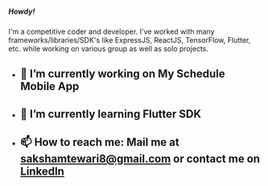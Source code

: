 ##### Howdy!
I'm a competitive coder and developer. I've worked with many frameworks/libraries/SDK's like ExpressJS, ReactJS, TensorFlow, Flutter, etc. while working on various group as well as solo projects.
* ## 🔭 I’m currently working on My Schedule Mobile App
* ## 🌱 I’m currently learning Flutter SDK
* ## 📫 How to reach me: Mail me at sakshamtewari8@gmail.com or contact me on [LinkedIn](https://www.linkedin.com/in/saksham-tewari-62ba6a152/)
<!--
**FullMetal1331/FullMetal1331** is a ✨ _special_ ✨ repository because its `README.md` (this file) appears on your GitHub profile.

Here are some ideas to get you started:



- 👯 I’m looking to collaborate on ...
- 🤔 I’m looking for help with ...
- 💬 Ask me about ...

- 😄 Pronouns: ...
- ⚡ Fun fact: ...
-->
